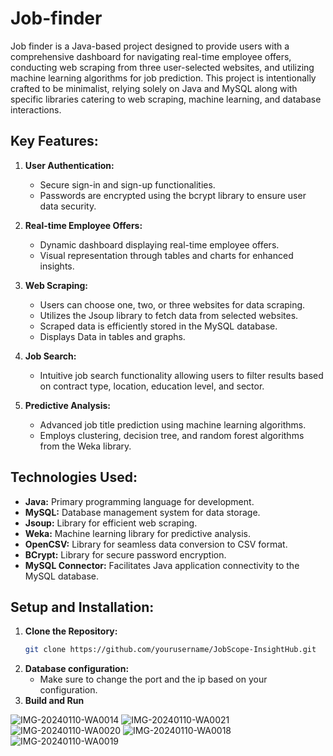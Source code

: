 # Job-finder

Job finder is a Java-based project designed to provide users with a comprehensive dashboard for navigating real-time employee offers, conducting web scraping from three user-selected websites, and utilizing machine learning algorithms for job prediction. This project is intentionally crafted to be minimalist, relying solely on Java and MySQL along with specific libraries catering to web scraping, machine learning, and database interactions.

## Key Features:

1. **User Authentication:**
   - Secure sign-in and sign-up functionalities.
   - Passwords are encrypted using the bcrypt library to ensure user data security.

2. **Real-time Employee Offers:**
   - Dynamic dashboard displaying real-time employee offers.
   - Visual representation through tables and charts for enhanced insights.

3. **Web Scraping:**
   - Users can choose one, two, or three websites for data scraping.
   - Utilizes the Jsoup library to fetch data from selected websites.
   - Scraped data is efficiently stored in the MySQL database.
   - Displays Data in tables and graphs.

4. **Job Search:**
   - Intuitive job search functionality allowing users to filter results based on contract type, location, education level, and sector.

5. **Predictive Analysis:**
   - Advanced job title prediction using machine learning algorithms.
   - Employs clustering, decision tree, and random forest algorithms from the Weka library.

## Technologies Used:
- **Java:** Primary programming language for development.
- **MySQL:** Database management system for data storage.
- **Jsoup:** Library for efficient web scraping.
- **Weka:** Machine learning library for predictive analysis.
- **OpenCSV:** Library for seamless data conversion to CSV format.
- **BCrypt:** Library for secure password encryption.
- **MySQL Connector:** Facilitates Java application connectivity to the MySQL database.

## Setup and Installation:

1. **Clone the Repository:**
   ```bash
   git clone https://github.com/yourusername/JobScope-InsightHub.git
2. **Database configuration:**
   - Make sure to change the port and the ip based on your configuration.
3. **Build and Run**

![IMG-20240110-WA0014](https://github.com/Youssef-balh/Job-finder/assets/113738047/fffe2753-0703-4295-845d-ca74c7b49bb4)
![IMG-20240110-WA0021](https://github.com/Youssef-balh/Job-finder/assets/113738047/bad7f17b-d9ac-43c2-9f9a-d3fa384b26fc)
![IMG-20240110-WA0020](https://github.com/Youssef-balh/Job-finder/assets/113738047/e99d2a1e-9c17-41db-abac-3d136e216c50)
![IMG-20240110-WA0018](https://github.com/Youssef-balh/Job-finder/assets/113738047/779786bb-9535-4295-99d0-5508309b00a6)
![IMG-20240110-WA0019](https://github.com/Youssef-balh/Job-finder/assets/113738047/66502b4e-6cec-474f-bb43-130273243725)
